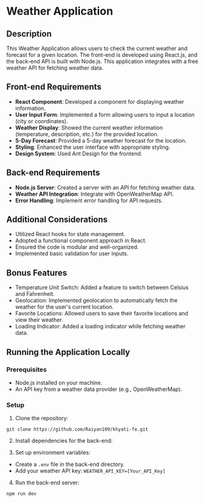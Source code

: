 # Weather Application

## Description

This Weather Application allows users to check the current weather and forecast for a given location. The front-end is developed using React.js, and the back-end API is built with Node.js. This application integrates with a free weather API for fetching weather data.

## Front-end Requirements

- **React Component**: Developed a component for displaying weather information.
- **User Input Form**: Implemented a form allowing users to input a location (city or coordinates).
- **Weather Display**: Showed the current weather information (temperature, description, etc.) for the provided location.
- **5-Day Forecast**: Provided a 5-day weather forecast for the location.
- **Styling**: Enhanced the user interface with appropriate styling.
- **Design System**: Used Ant Design for the frontend.

## Back-end Requirements

- **Node.js Server**: Created a server with an API for fetching weather data.
- **Weather API Integration**: Integrate with OpenWeatherMap API.
- **Error Handling**: Implement error handling for API requests.

## Additional Considerations

- Utilized React hooks for state management.
- Adopted a functional component approach in React.
- Ensured the code is modular and well-organized.
- Implemented basic validation for user inputs.

## Bonus Features

- Temperature Unit Switch: Added a feature to switch between Celsius and Fahrenheit.
- Geolocation: Implemented geolocation to automatically fetch the weather for the user's current location.
- Favorite Locations: Allowed users to save their favorite locations and view their weather.
- Loading Indicator: Added a loading indicator while fetching weather data.

## Running the Application Locally

### Prerequisites

- Node.js installed on your machine.
- An API key from a weather data provider (e.g., OpenWeatherMap).

### Setup

1. Clone the repository:
```
git clone https://github.com/Raiyan109/khyati-fe.git
```
2. Install dependencies for the back-end:

3. Set up environment variables:
- Create a `.env` file in the back-end directory.
- Add your weather API key: `WEATHER_API_KEY=[Your_API_Key]`

4. Run the back-end server: 
```
npm run dev
```
